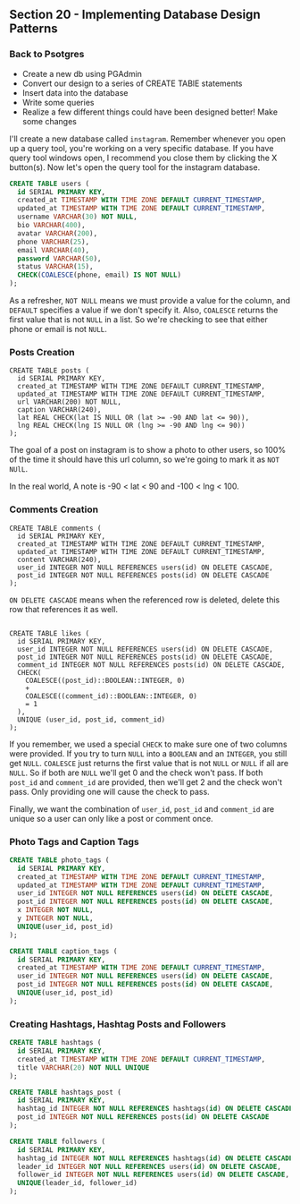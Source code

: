 ## Section 20 - Implementing Database Design Patterns

### Back to Psotgres

* Create a new db using PGAdmin
* Convert our design to a series of CREATE TABlE statements
* Insert data into the database
* Write some queries
* Realize a few different things could have been designed better! Make some changes

I'll create a new database called `instagram`. Remember whenever you open up a query tool, you're working on a very specific database. If you have query tool windows open, I recommend you close them by clicking the X button(s). Now let's open the query tool for the instagram database.

```sql
CREATE TABLE users (
  id SERIAL PRIMARY KEY,
  created_at TIMESTAMP WITH TIME ZONE DEFAULT CURRENT_TIMESTAMP,
  updated_at TIMESTAMP WITH TIME ZONE DEFAULT CURRENT_TIMESTAMP,
  username VARCHAR(30) NOT NULL,
  bio VARCHAR(400),
  avatar VARCHAR(200),
  phone VARCHAR(25),
  email VARCHAR(40),
  password VARCHAR(50),
  status VARCHAR(15),
  CHECK(COALESCE(phone, email) IS NOT NULL)
);
```

As a refresher, `NOT NULL` means we must provide a value for the column, and `DEFAULT` specifies a value if we don't specify it. Also, `COALESCE` returns the first value that is not `NULL` in a list. So we're checking to see that either phone or email is not `NULL`.

### Posts Creation

```
CREATE TABLE posts (
  id SERIAL PRIMARY KEY,
  created_at TIMESTAMP WITH TIME ZONE DEFAULT CURRENT_TIMESTAMP,
  updated_at TIMESTAMP WITH TIME ZONE DEFAULT CURRENT_TIMESTAMP,
  url VARCHAR(200) NOT NULL,
  caption VARCHAR(240),
  lat REAL CHECK(lat IS NULL OR (lat >= -90 AND lat <= 90)),
  lng REAL CHECK(lng IS NULL OR (lng >= -90 AND lng <= 90))
);
```

The goal of a post on instagram is to show a photo to other users, so 100% of the time it should have this url column, so we're going to mark it as `NOT NUlL`. 

In the real world, A note is -90 < lat < 90 and -100 < lng < 100.

### Comments Creation

```
CREATE TABLE comments (
  id SERIAL PRIMARY KEY,
  created_at TIMESTAMP WITH TIME ZONE DEFAULT CURRENT_TIMESTAMP,
  updated_at TIMESTAMP WITH TIME ZONE DEFAULT CURRENT_TIMESTAMP,
  content VARCHAR(240),
  user_id INTEGER NOT NULL REFERENCES users(id) ON DELETE CASCADE,
  post_id INTEGER NOT NULL REFERENCES posts(id) ON DELETE CASCADE
);
```

`ON DELETE CASCADE` means when the referenced row is deleted, delete this row that references it as well.

```

CREATE TABLE likes (
  id SERIAL PRIMARY KEY,
  user_id INTEGER NOT NULL REFERENCES users(id) ON DELETE CASCADE,
  post_id INTEGER NOT NULL REFERENCES posts(id) ON DELETE CASCADE,
  comment_id INTEGER NOT NULL REFERENCES posts(id) ON DELETE CASCADE,
  CHECK(
    COALESCE((post_id)::BOOLEAN::INTEGER, 0)
    +
    COALESCE((comment_id)::BOOLEAN::INTEGER, 0)
	= 1
  ),
  UNIQUE (user_id, post_id, comment_id)
);
```

If you remember, we used a special `CHECK` to make sure one of two columns were provided. If you try to turn `NULL` into a `BOOLEAN` and an `INTEGER`, you still get `NULL`. `COALESCE`  just returns the first value that is not `NULL` or `NULL` if all are `NULL`. So if both are `NULL` we'll get 0 and the check won't pass. If both `post_id` and `comment_id` are provided, then we'll get 2 and the check won't pass. Only providing one will cause the check to pass.

Finally, we want the combination of `user_id`, `post_id` and `comment_id` are unique so a user can only like a post or comment once.

### Photo Tags and Caption Tags


```sql
CREATE TABLE photo_tags (
  id SERIAL PRIMARY KEY,
  created_at TIMESTAMP WITH TIME ZONE DEFAULT CURRENT_TIMESTAMP,
  updated_at TIMESTAMP WITH TIME ZONE DEFAULT CURRENT_TIMESTAMP,
  user_id INTEGER NOT NULL REFERENCES users(id) ON DELETE CASCADE,
  post_id INTEGER NOT NULL REFERENCES posts(id) ON DELETE CASCADE,
  x INTEGER NOT NULL,
  y INTEGER NOT NULL,
  UNIQUE(user_id, post_id)
);

CREATE TABLE caption_tags (
  id SERIAL PRIMARY KEY,
  created_at TIMESTAMP WITH TIME ZONE DEFAULT CURRENT_TIMESTAMP,
  user_id INTEGER NOT NULL REFERENCES users(id) ON DELETE CASCADE,
  post_id INTEGER NOT NULL REFERENCES posts(id) ON DELETE CASCADE,
  UNIQUE(user_id, post_id)
);
```

### Creating Hashtags, Hashtag Posts and Followers

```sql
CREATE TABLE hashtags (
  id SERIAL PRIMARY KEY,
  created_at TIMESTAMP WITH TIME ZONE DEFAULT CURRENT_TIMESTAMP,
  title VARCHAR(20) NOT NULL UNIQUE
);
```

```sql
CREATE TABLE hashtags_post (
  id SERIAL PRIMARY KEY,
  hashtag_id INTEGER NOT NULL REFERENCES hashtags(id) ON DELETE CASCADE,
  post_id INTEGER NOT NULL REFERENCES posts(id) ON DELETE CASCADE
);
```

```sql
CREATE TABLE followers (
  id SERIAL PRIMARY KEY,
  hashtag_id INTEGER NOT NULL REFERENCES hashtags(id) ON DELETE CASCADE,
  leader_id INTEGER NOT NULL REFERENCES users(id) ON DELETE CASCADE,
  follower_id INTEGER NOT NULL REFERENCES users(id) ON DELETE CASCADE,
  UNIQUE(leader_id, follower_id)
);
```

